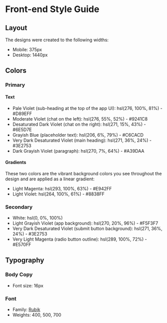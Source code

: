 # Front-end Style Guide

## Layout

The designs were created to the following widths:

- Mobile: 375px
- Desktop: 1440px

## Colors

### Primary

#### Text

- Pale Violet (sub-heading at the top of the app UI): hsl(276, 100%, 81%) - #D89EFF
- Moderate Violet (chat on the left): hsl(276, 55%, 52%) - #9241C8
- Desaturated Dark Violet (chat on the right): hsl(271, 15%, 43%) - #6E5D7E
- Grayish Blue (placeholder text): hsl(206, 6%, 79%) - #C6CACD
- Very Dark Desaturated Violet (main heading): hsl(271, 36%, 24%) - #3E2753
- Dark Grayish Violet (paragraph): hsl(270, 7%, 64%) - #A39DAA

#### Gradients

These two colors are the vibrant background colors you see throughout the design and are applied as a linear gradient:

- Light Magenta: hsl(293, 100%, 63%) - #E942FF
- Light Violet: hsl(264, 100%, 61%) - #8838FF

### Secondary

- White: hsl(0, 0%, 100%)
- Light Grayish Violet (app background): hsl(270, 20%, 96%) - #F5F3F7
- Very Dark Desaturated Violet (submit button background): hsl(271, 36%, 24%) - #3E2753
- Very Light Magenta (radio button outline): hsl(289, 100%, 72%) - #E570FF

## Typography

### Body Copy

- Font size: 16px

### Font

- Family: [Rubik](https://fonts.google.com/specimen/Rubik)
- Weights: 400, 500, 700
